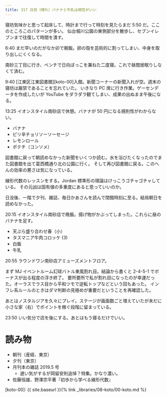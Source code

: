```yaml
---
title: 317 日目（晴れ）バナナと牛乳は相性がいい
---
```


寝坊気味かと思って起床して、時計まで行って時刻を見たらまだ 5:50 だ。ここのところこのパターンが多い。
仙台堀川公園の東側部分を散歩し、セブンイレブンまで往復して時間を潰す。

6:40 まだ早いのだがなか卯で朝飯。卵の殻を芸術的に割ってしまい、中身を取り出しにくくなる。

南砂三丁目に行き、ベンチで日向ぼっこを兼ねた二度寝。これで昼間居眠りしなくて済む。

9:40 [江東区江東図書館][koto-00]入館。新聞コーナーの新聞入れが空。週末の寝坊は厳禁であることを忘れていた。
いきなり PC 席に行き作業。ゲーセンデータを作成したいが YouTube をダラダラ観てしまい、成果の出ぬまま午後になる。

13:25 イオンスタイル南砂店で休憩。バナナが 50 円になる規則性がわからない。
* バナナ
* ピリ辛チョリソーソーセージ
* レモンロール
* ポテチ（コンソメ）

図書館に戻って朝読めなかった新聞をいくつか読む。水を浴びたくなったのでまた図書館を出て葛西橋通り北の公園に行く。
そして再び図書館に戻る。このへんの効率の悪さは気になっている。

線形代数のレッスンをする。Jordan 標準形の理論はけっこうゴチャゴチャしている。
その元凶は固有値の多重度にあると思っていいのか。

日没後、一階で夕刊、雑誌、毎日かあさんを読んで閉館時刻に至る。結局朝日を読めなかった。

20:15 イオンスタイル南砂店で晩飯。揚げ物がかぶってしまった。これらに昼のバナナを足す。
* 天ぷら盛り合わせ春（小）
* タスマニア牛肉コロッケ (3)
* 白飯
* 牛乳

20:55 ラウンドワン南砂店アミューズメントフロア。

まず MJ イベントルーム幻球バトル東風割れ目。結論から書くと 2-4-5-1 でボーナスが出る程度の浮き終了。
要所要所で私が割れ目になったのが幸運だった。オーラスでラス目から平和ツモで逆転トップなどという回もあった。
インフレ系ルールのときはダマ判断の見極めが重要だということを再確認した。

あとはノスタルジアを久々にプレイ。ステージが画面数ごと増えていたが未だに小さな家（右）でポイントを稼ぐ段階に留まっている。

23:50 いい気分で店を後にする。あとはもう寝るだけでいい。

# 読み物

* 朝刊（産経、東京）
* 夕刊（東京）
* 月刊本の雑誌 2019.5 号
  * 遅い気がするが岡留安則追悼？特集。かなり濃い。
* 佐藤恒雄、野澤宗平著『初歩から学べる線形代数』

[koto-00]: {{ site.baseurl }}{% link _libraries/08-koto/00-koto.md %}
